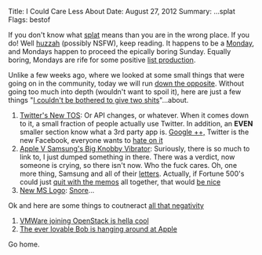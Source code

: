 Title: I Could Care Less About
Date: August 27, 2012
Summary: ...splat
Flags: bestof

If you don't know what [splat][1] means than you are in the wrong
place. If you do! Well [huzzah][2] (possibly NSFW), keep reading. It
happens to be a [Monday][3], and Mondays happen to proceed the epically
boring Sunday. Equally boring, Mondays are rife for some positive [list
production][4].

Unlike a few weeks ago, where we looked at some small things that were
going on in the community, today we will run [down the opposite][5].
Without going too much into depth (wouldn't want to spoil it), here are
just a few things "[I couldn't be bothered to give two shits][6]"...about.

1. [Twitter's New TOS][7]: Or API changes, or whatever. When it comes
   down to it, a small fraction of people actually use Twitter. In
   addition, an __EVEN__ smaller section know what a 3rd party app is.
   [Google ++,][9] Twitter is the new Facebook, everyone wants to [hate on it][8]
1. [Apple V Samsung's Big Knobby Vibrator][10]: Suriously, there is so
   much to link to, I just dumped something in there. There was a
   verdict, now someone is crying, so there isn't now. Who the fuck
   cares. Oh, one more thing, Samsung and all of their [letters][11].
   Actually, if Fortune 500's could just [quit with the memos][12] all
   together, that would [be nice][13]
1. [New MS Logo][14]: [Snore][15]...

Ok and here are some things to coutneract [all that negativity][16]

1. [VMWare joining OpenStack is hella cool][17]
1. [The ever lovable Bob is hanging around at Apple][18]

Go home.

[1]: http://www.codejacked.com/know-your-keyboard-bang-splat-whack/
[2]: http://25.media.tumblr.com/8tqDWct6W70gfanxSJXIGOMO_500.jpg
[3]: http://strictlystrengthproject.com/wp-content/uploads/HappyMon.jpg
[4]: http://teuxdeux.com/
[5]: http://www.everythingaction.com/wp-content/uploads/2010/02/2003_the_rundown_020.jpg
[6]: http://www.urbandictionary.com/define.php?term=I+could+give+two+shits
[7]: http://news.google.com/news?ned=us&q=twitter%20api&btnG=Search+News
[8]: https://gimmebar.com/view/50340ae129ca15593d000005/big
[9]: http://us5.memecdn.com/How-I-feel-about-America_c_66102.jpg
[10]: http://www.litigationandtrial.com/2012/08/articles/attorney/patent-infringement/apple-v-samsung/
[11]: http://9to5mac.com/2012/08/27/youve-seen-apples-internal-memo-to-employees-on-the-verdict-now-heres-samsungs/
[12]: http://blog.smartbear.com/Portals/175832/images/office-space-boss1.jpg
[13]: http://youlooknicetoday.com/
[14]: http://blogs.computerworld.com/windows/20889/new-microsoft-logo-rants-and-raves-itbwcw
[15]: http://youtu.be/-JFfN5pKzFU
[16]: https://gimmebar.com/view/50305c7729ca153546000001/big
[17]: http://gigaom.com/cloud/surprise-vmware-will-join-openstack/
[18]: http://www.pcmag.com/article2/0,2817,2408977,00.asp
